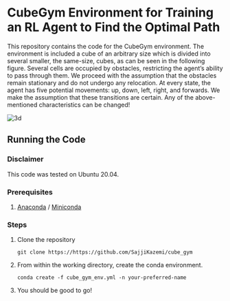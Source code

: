 # CubeGym Environment for Training an RL Agent to Find the Optimal Path

This repository contains the code for the CubeGym environment. The environment is included a cube of
an arbitrary size which is divided into several smaller, the same-size, cubes, as can be seen
in the following figure. Several cells are occupied by obstacles, restricting the agent’s ability to pass
through them. We proceed with the assumption that the obstacles remain stationary and
do not undergo any relocation.
At every state, the agent has five potential movements: up, down, left, right, and forwards.
We make the assumption that these transitions are certain.
Any of the above-mentioned characteristics can be changed!

![3d](https://github.com/SajjiKazemi/cube_gym/assets/101848412/14278f8e-2348-40bf-9ec6-e08706b7da5c)


## Running the Code

### Disclaimer
This code was tested on Ubuntu 20.04.
### Prerequisites

1. [Anaconda](https://www.anaconda.com/products/distribution) / [Miniconda](https://conda.io/projects/conda/en/stable/user-guide/install/download.html)

### Steps

1. Clone the repository

    ```
    git clone https://https://github.com/SajjiKazemi/cube_gym
    ```
2. From within the working directory, create the conda environment.

    ```
    conda create -f cube_gym_env.yml -n your-preferred-name
    ```
3. You should be good to go!
